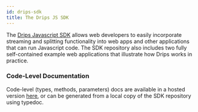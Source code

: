 ```yaml
---
id: drips-sdk
title: The Drips JS SDK
---
```


The <a href="https://github.com/radicle-dev/drips-js-sdk" target="_blank">Drips Javascript SDK</a> allows web developers to easily incorporate streaming and splitting functionality into web apps and other applications that can run Javascript code. The SDK
repository also includes two fully self-contained example web applications that illustrate how Drips works in practice.

### Code-Level Documentation

Code-level (types, methods, parameters) docs are available in a hosted version <a href="https://melodious-bombolone-ca37e0.netlify.app/" target="_blank">here</a>, or can be generated from a local copy of the SDK repository using typedoc.



